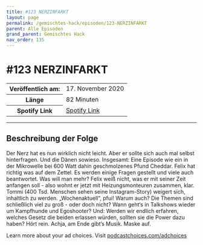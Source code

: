 ```yaml
---
title: #123 NERZINFARKT
layout: page
permalink: /gemischtes-hack/episoden/123-NERZINFARKT
parent: Alle Episoden
grand_parent: Gemischtes Hack
nav_order: 135
---
```


# #123 NERZINFARKT
<table class="resp-table dcf-table dcf-table-responsive dcf-table-bordered dcf-table-striped dcf-w-100%">
                    <tbody>
                        <tr>
                            <th scope="row">Veröffentlich am:</th>
                            <td data-label="Veröffentlich am:">17. November 2020</td>
                        </tr>
                        <tr>
                            <th scope="row">Länge </th>
                            <td data-label="Länge ">82 Minuten</td>
                        </tr><tr>
                                <th scope="row">Spotify Link</th>
                                <td data-label="Spotify Link"><a href="https://open.spotify.com/episode/1ZOUfvSu8oyGY2JyB2lvY8">Spotify Link</a></td>
                            </tr></tbody>
                </table>

***

## Beschreibung der Folge

<div>
<p>Der Nerz hat es nun wirklich nicht leicht. Aber er sollte sich auch mal selbst hinterfragen. Und die Dänen sowieso. Insgesamt: Eine Episode wie ein in der Mikrowelle bei 600 Watt dahin geschmolzenes Pfund Cheddar. Felix hat richtig was auf dem Zettel. Es werden einige Fragen gestellt und viele auch beantwortet. Was will man mehr? Felix weiß nicht, was er mit seiner Zeit anfangen soll - also wohnt er jetzt mit Heizungsmonteuren zusammen, klar. Tommi (400 Tsd. Menschen sehen seine Instagram-Story) weigert sich, inhaltlich zu werden. „Wochenaktuell“, pfui! Warum auch? Die Themen sind schließlich viel zu groß - oder doch nicht? Wann geht‘s in Talkshows wieder um Kampfhunde und Egoshooter? Und: Werden wir endlich erfahren, welches Gesetz die beiden erlassen würden, sollten sie die Power dazu haben? Hört rein. Achja, am Ende gibt’s Musik. Maske auf.</p><p> </p><p>Learn more about your ad choices. Visit <a href="https://podcastchoices.com/adchoices">podcastchoices.com/adchoices</a></p>  
</div>

